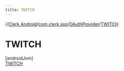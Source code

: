 ```yaml
---
title: TWITCH
---
```

//[Clerk Android](../../../../index.html)/[com.clerk.sso](../../index.html)/[OAuthProvider](../index.html)/[TWITCH](index.html)



# TWITCH



[androidJvm]\
[TWITCH](index.html)


